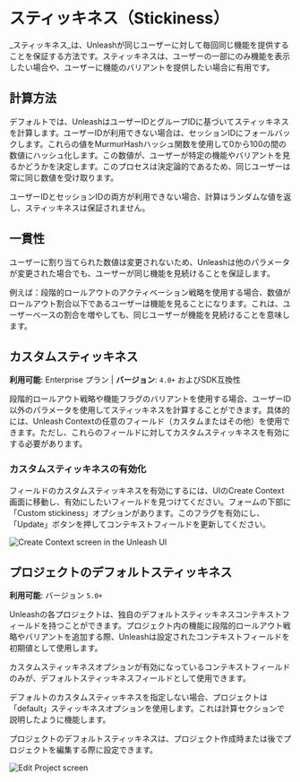 # スティッキネス（Stickiness）

_スティッキネス_は、Unleashが同じユーザーに対して毎回同じ機能を提供することを保証する方法です。スティッキネスは、ユーザーの一部にのみ機能を表示したい場合や、ユーザーに機能のバリアントを提供したい場合に有用です。

## 計算方法

デフォルトでは、UnleashはユーザーIDとグループIDに基づいてスティッキネスを計算します。ユーザーIDが利用できない場合は、セッションIDにフォールバックします。これらの値をMurmurHashハッシュ関数を使用して0から100の間の数値にハッシュ化します。この数値が、ユーザーが特定の機能やバリアントを見るかどうかを決定します。このプロセスは決定論的であるため、同じユーザーは常に同じ数値を受け取ります。

ユーザーIDとセッションIDの両方が利用できない場合、計算はランダムな値を返し、スティッキネスは保証されません。

## 一貫性

ユーザーに割り当てられた数値は変更されないため、Unleashは他のパラメータが変更された場合でも、ユーザーが同じ機能を見続けることを保証します。

例えば：段階的ロールアウトのアクティベーション戦略を使用する場合、数値がロールアウト割合以下であるユーザーは機能を見ることになります。これは、ユーザーベースの割合を増やしても、同じユーザーが機能を見続けることを意味します。

## カスタムスティッキネス

**利用可能**: Enterprise プラン | **バージョン**: `4.0+` およびSDK互換性

段階的ロールアウト戦略や機能フラグのバリアントを使用する場合、ユーザーID以外のパラメータを使用してスティッキネスを計算することができます。具体的には、Unleash Contextの任意のフィールド（カスタムまたはその他）を使用できます。ただし、これらのフィールドに対してカスタムスティッキネスを有効にする必要があります。

### カスタムスティッキネスの有効化

フィールドのカスタムスティッキネスを有効にするには、UIのCreate Context画面に移動し、有効にしたいフィールドを見つけてください。フォームの下部に「Custom stickiness」オプションがあります。このフラグを有効にし、「Update」ボタンを押してコンテキストフィールドを更新してください。

![Create Context screen in the Unleash UI](https://docs.getunleash.io/assets/images/create-context-screen-4ced8005a835e7f4c5d59f57a1afd842.png)

## プロジェクトのデフォルトスティッキネス

**利用可能**: バージョン `5.0+`

Unleashの各プロジェクトは、独自のデフォルトスティッキネスコンテキストフィールドを持つことができます。プロジェクト内の機能に段階的ロールアウト戦略やバリアントを追加する際、Unleashは設定されたコンテキストフィールドを初期値として使用します。

カスタムスティッキネスオプションが有効になっているコンテキストフィールドのみが、デフォルトスティッキネスフィールドとして使用できます。

デフォルトのカスタムスティッキネスを指定しない場合、プロジェクトは「default」スティッキネスオプションを使用します。これは計算セクションで説明したように機能します。

プロジェクトのデフォルトスティッキネスは、プロジェクト作成時または後でプロジェクトを編集する際に設定できます。

![Edit Project screen](https://docs.getunleash.io/assets/images/edit-project-screen-4ced8005a835e7f4c5d59f57a1afd842.png)

